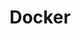 ---
title: Docker
description: Dockererize your Node.js API and deploy it to Cloud Run
weight: 71
lastmod: 2020-04-20T10:23:30-09:00
draft: false
vimeo: 
icon: docker
video_length: 1:00
---